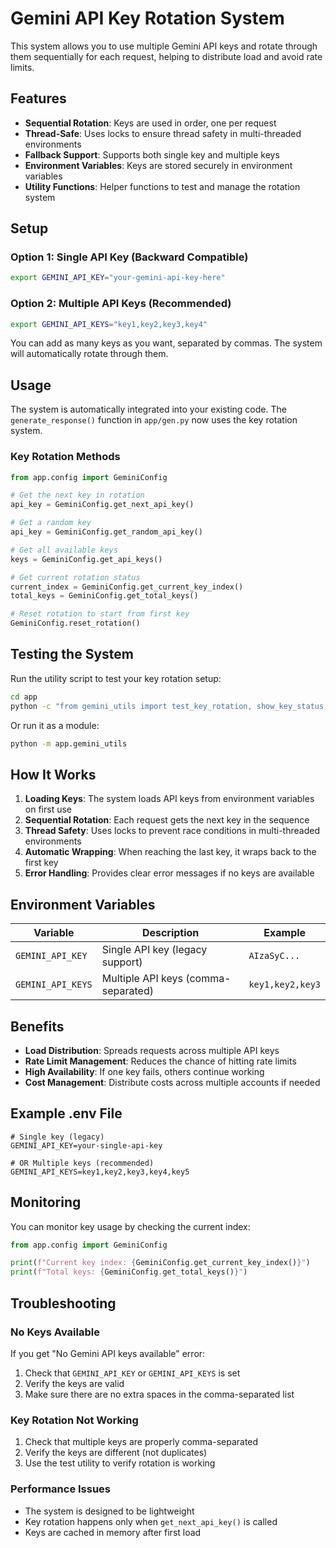 # Gemini API Key Rotation System

This system allows you to use multiple Gemini API keys and rotate through them sequentially for each request, helping to distribute load and avoid rate limits.

## Features

- **Sequential Rotation**: Keys are used in order, one per request
- **Thread-Safe**: Uses locks to ensure thread safety in multi-threaded environments
- **Fallback Support**: Supports both single key and multiple keys
- **Environment Variables**: Keys are stored securely in environment variables
- **Utility Functions**: Helper functions to test and manage the rotation system

## Setup

### Option 1: Single API Key (Backward Compatible)
```bash
export GEMINI_API_KEY="your-gemini-api-key-here"
```

### Option 2: Multiple API Keys (Recommended)
```bash
export GEMINI_API_KEYS="key1,key2,key3,key4"
```

You can add as many keys as you want, separated by commas. The system will automatically rotate through them.

## Usage

The system is automatically integrated into your existing code. The `generate_response()` function in `app/gen.py` now uses the key rotation system.

### Key Rotation Methods

```python
from app.config import GeminiConfig

# Get the next key in rotation
api_key = GeminiConfig.get_next_api_key()

# Get a random key
api_key = GeminiConfig.get_random_api_key()

# Get all available keys
keys = GeminiConfig.get_api_keys()

# Get current rotation status
current_index = GeminiConfig.get_current_key_index()
total_keys = GeminiConfig.get_total_keys()

# Reset rotation to start from first key
GeminiConfig.reset_rotation()
```

## Testing the System

Run the utility script to test your key rotation setup:

```bash
cd app
python -c "from gemini_utils import test_key_rotation, show_key_status, get_environment_info; get_environment_info(); print(); show_key_status(); print(); test_key_rotation()"
```

Or run it as a module:

```bash
python -m app.gemini_utils
```

## How It Works

1. **Loading Keys**: The system loads API keys from environment variables on first use
2. **Sequential Rotation**: Each request gets the next key in the sequence
3. **Thread Safety**: Uses locks to prevent race conditions in multi-threaded environments
4. **Automatic Wrapping**: When reaching the last key, it wraps back to the first key
5. **Error Handling**: Provides clear error messages if no keys are available

## Environment Variables

| Variable | Description | Example |
|----------|-------------|---------|
| `GEMINI_API_KEY` | Single API key (legacy support) | `AIzaSyC...` |
| `GEMINI_API_KEYS` | Multiple API keys (comma-separated) | `key1,key2,key3` |

## Benefits

- **Load Distribution**: Spreads requests across multiple API keys
- **Rate Limit Management**: Reduces the chance of hitting rate limits
- **High Availability**: If one key fails, others continue working
- **Cost Management**: Distribute costs across multiple accounts if needed

## Example .env File

```env
# Single key (legacy)
GEMINI_API_KEY=your-single-api-key

# OR Multiple keys (recommended)
GEMINI_API_KEYS=key1,key2,key3,key4,key5
```

## Monitoring

You can monitor key usage by checking the current index:

```python
from app.config import GeminiConfig

print(f"Current key index: {GeminiConfig.get_current_key_index()}")
print(f"Total keys: {GeminiConfig.get_total_keys()}")
```

## Troubleshooting

### No Keys Available
If you get "No Gemini API keys available" error:
1. Check that `GEMINI_API_KEY` or `GEMINI_API_KEYS` is set
2. Verify the keys are valid
3. Make sure there are no extra spaces in the comma-separated list

### Key Rotation Not Working
1. Check that multiple keys are properly comma-separated
2. Verify the keys are different (not duplicates)
3. Use the test utility to verify rotation is working

### Performance Issues
- The system is designed to be lightweight
- Key rotation happens only when `get_next_api_key()` is called
- Keys are cached in memory after first load 